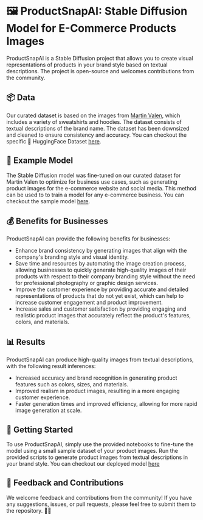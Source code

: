 # 🖼️ ProductSnapAI: Stable Diffusion Model for E-Commerce Products Images

ProductSnapAI is a Stable Diffusion project that allows you to create visual representations of products in your brand style based on textual descriptions. The project is open-source and welcomes contributions from the community.

## 📦 Data
Our curated dataset is based on the images from [Martin Valen](https://martinvalen.com/en/sweatshirts-hoodies), which includes a variety of sweatshirts and hoodies. The dataset consists of textual descriptions of the brand name. The dataset has been downsized and cleaned to ensure consistency and accuracy. You can checkout the specific 🤗 HuggingFace Dataset [here](https://huggingface.co/datasets/Ali-fb/martin_valen_dataset).

## 🤖 Example Model
The Stable Diffusion model was fine-tuned on our curated dataset for Martin Valen to optimize for business use cases, such as generating product images for the e-commerce website and social media. This method can be used to to train a model for any e-commerce business. You can checkout the sample model [here](https://huggingface.co/Ali-fb/sd_martin_valen-model-v1-2_400).

## 💰 Benefits for Businesses

ProductSnapAI can provide the following benefits for businesses:

- Enhance brand consistency by generating images that align with the company's branding style and visual identity.
- Save time and resources by automating the image creation process, allowing businesses to quickly generate high-quality images of their products with respect to their company branding style without the need for professional photography or graphic design services.
- Improve the customer experience by providing accurate and detailed representations of products that do not yet exist, which can help to increase customer engagement and product improvement.
- Increase sales and customer satisfaction by providing engaging and realistic product images that accurately reflect the product's features, colors, and materials.


## 📊 Results

ProductSnapAI can produce high-quality images from textual descriptions, with the following result inferences:

- Increased accuracy and brand recognition in generating product features such as colors, sizes, and materials.
- Improved realism in product images, resulting in a more engaging customer experience.
- Faster generation times and improved efficiency, allowing for more rapid image generation at scale.

## 🚀 Getting Started

To use ProductSnapAI, simply use the provided notebooks to fine-tune the model using a small sample dataset of your product images. Run the provided scripts to generate product images from textual descriptions in your brand style. You can checkout our deployed model [here](https://huggingface.co/spaces/Ali-fb/Ali-fb-sd_martin_valen-model-v1-2_400)

## 💬 Feedback and Contributions

We welcome feedback and contributions from the community! If you have any suggestions, issues, or pull requests, please feel free to submit them to the repository. 🧑‍💻

